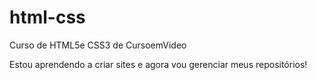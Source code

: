 # html-css
 Curso de HTML5e CSS3 de CursoemVideo

 Estou aprendendo a criar sites e agora vou gerenciar meus repositórios!
 
